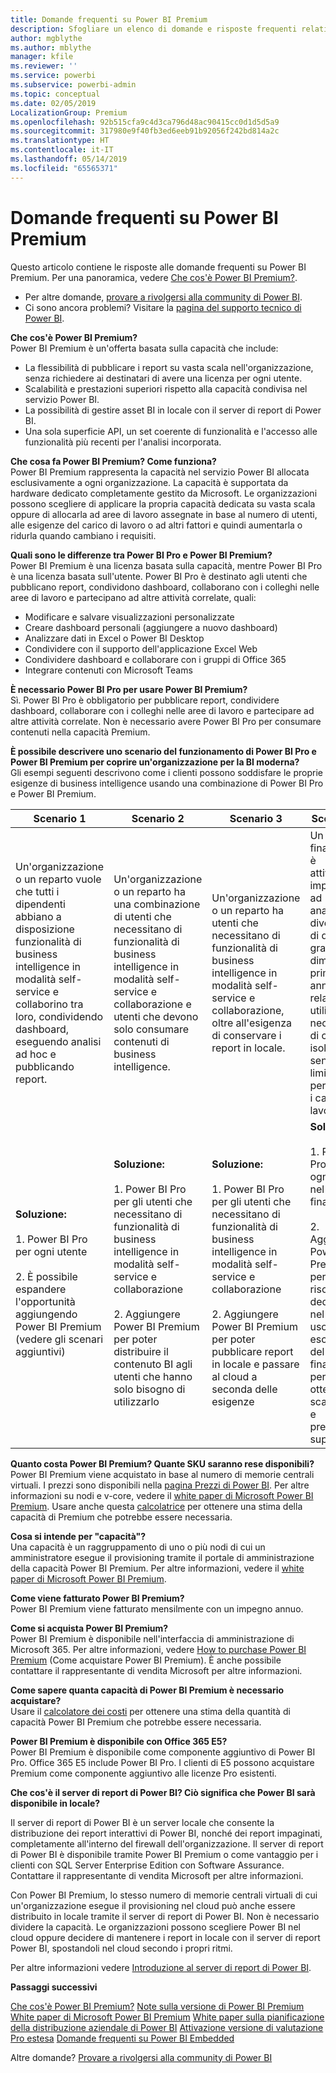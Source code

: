 ```yaml
---
title: Domande frequenti su Power BI Premium
description: Sfogliare un elenco di domande e risposte frequenti relative all'offerta Power BI Premium.
author: mgblythe
ms.author: mblythe
manager: kfile
ms.reviewer: ''
ms.service: powerbi
ms.subservice: powerbi-admin
ms.topic: conceptual
ms.date: 02/05/2019
LocalizationGroup: Premium
ms.openlocfilehash: 92b515cfa9c4d3ca796d48ac90415cc0d1d5d5a9
ms.sourcegitcommit: 317980e9f40fb3ed6eeb91b92056f242bd814a2c
ms.translationtype: HT
ms.contentlocale: it-IT
ms.lasthandoff: 05/14/2019
ms.locfileid: "65565371"
---
```

# <a name="power-bi-premium-faq"></a>Domande frequenti su Power BI Premium

Questo articolo contiene le risposte alle domande frequenti su Power BI Premium. Per una panoramica, vedere [Che cos'è Power BI Premium?](service-premium-what-is.md).

* Per altre domande, [provare a rivolgersi alla community di Power BI](http://community.powerbi.com/).
* Ci sono ancora problemi? Visitare la [pagina del supporto tecnico di Power BI](https://powerbi.microsoft.com/support/).

**Che cos'è Power BI Premium?**  
Power BI Premium è un'offerta basata sulla capacità che include:

* La flessibilità di pubblicare i report su vasta scala nell'organizzazione, senza richiedere ai destinatari di avere una licenza per ogni utente.
* Scalabilità e prestazioni superiori rispetto alla capacità condivisa nel servizio Power BI.
* La possibilità di gestire asset BI in locale con il server di report di Power BI.
* Una sola superficie API, un set coerente di funzionalità e l'accesso alle funzionalità più recenti per l'analisi incorporata.

**Che cosa fa Power BI Premium? Come funziona?**  
Power BI Premium rappresenta la capacità nel servizio Power BI allocata esclusivamente a ogni organizzazione. La capacità è supportata da hardware dedicato completamente gestito da Microsoft. Le organizzazioni possono scegliere di applicare la propria capacità dedicata su vasta scala oppure di allocarla ad aree di lavoro assegnate in base al numero di utenti, alle esigenze del carico di lavoro o ad altri fattori e quindi aumentarla o ridurla quando cambiano i requisiti.

**Quali sono le differenze tra Power BI Pro e Power BI Premium?**  
Power BI Premium è una licenza basata sulla capacità, mentre Power BI Pro è una licenza basata sull'utente. Power BI Pro è destinato agli utenti che pubblicano report, condividono dashboard, collaborano con i colleghi nelle aree di lavoro e partecipano ad altre attività correlate, quali:

* Modificare e salvare visualizzazioni personalizzate
* Creare dashboard personali (aggiungere a nuovo dashboard)
* Analizzare dati in Excel o Power BI Desktop
* Condividere con il supporto dell'applicazione Excel Web
* Condividere dashboard e collaborare con i gruppi di Office 365
* Integrare contenuti con Microsoft Teams

**È necessario Power BI Pro per usare Power BI Premium?**  
Sì. Power BI Pro è obbligatorio per pubblicare report, condividere dashboard, collaborare con i colleghi nelle aree di lavoro e partecipare ad altre attività correlate. Non è necessario avere Power BI Pro per consumare contenuti nella capacità Premium.

**È possibile descrivere uno scenario del funzionamento di Power BI Pro e Power BI Premium per coprire un'organizzazione per la BI moderna?**  
Gli esempi seguenti descrivono come i clienti possono soddisfare le proprie esigenze di business intelligence usando una combinazione di Power BI Pro e Power BI Premium.

| Scenario 1 | Scenario 2 | Scenario 3 | Scenario 4 |
| --- | --- | --- | --- |
| Un'organizzazione o un reparto vuole che tutti i dipendenti abbiano a disposizione funzionalità di business intelligence in modalità self-service e collaborino tra loro, condividendo dashboard, eseguendo analisi ad hoc e pubblicando report. | Un'organizzazione o un reparto ha una combinazione di utenti che necessitano di funzionalità di business intelligence in modalità self-service e collaborazione e utenti che devono solo consumare contenuti di business intelligence. | Un'organizzazione o un reparto ha utenti che necessitano di funzionalità di business intelligence in modalità self-service e collaborazione, oltre all'esigenza di conservare i report in locale. | Un reparto finanziario è attivamente impegnato ad analizzare diversi set di dati di grandi dimensioni prima di un annuncio relativo agli utili e necessita di capacità isolata e senza limitazioni per gestire i carichi di lavoro. |
| **Soluzione:**<br/><br/>1. Power BI Pro per ogni utente<br/><br/>2. È possibile espandere l'opportunità aggiungendo Power BI Premium (vedere gli scenari aggiuntivi) |**Soluzione:**<br/><br/>1. Power BI Pro per gli utenti che necessitano di funzionalità di business intelligence in modalità self-service e collaborazione<br/><br/>2. Aggiungere Power BI Premium per poter distribuire il contenuto BI agli utenti che hanno solo bisogno di utilizzarlo |**Soluzione:**<br/><br/>1. Power BI Pro per gli utenti che necessitano di funzionalità di business intelligence in modalità self-service e collaborazione<br/><br/>2. Aggiungere Power BI Premium per poter pubblicare report in locale e passare al cloud a seconda delle esigenze |**Soluzione:**<br/><br/>1. Power BI Pro per ogni utente nel reparto finanziario<br/><br/>2. Aggiungere Power BI Premium per le risorse dedicate, nel cloud, a uso esclusivo del reparto finanziario, per ottenere scalabilità e prestazioni superiori |

**Quanto costa Power BI Premium? Quante SKU saranno rese disponibili?**  
Power BI Premium viene acquistato in base al numero di memorie centrali virtuali. I prezzi sono disponibili nella [pagina Prezzi di Power BI](https://powerbi.microsoft.com/pricing/). Per altre informazioni su nodi e v-core, vedere il [white paper di Microsoft Power BI Premium](https://aka.ms/pbipremiumwhitepaper). Usare anche questa [calcolatrice](https://powerbi.microsoft.com/calculator/) per ottenere una stima della capacità di Premium che potrebbe essere necessaria.

**Cosa si intende per "capacità"?**  
Una capacità è un raggruppamento di uno o più nodi di cui un amministratore esegue il provisioning tramite il portale di amministrazione della capacità Power BI Premium. Per altre informazioni, vedere il [white paper di Microsoft Power BI Premium](https://aka.ms/pbipremiumwhitepaper).

**Come viene fatturato Power BI Premium?**  
Power BI Premium viene fatturato mensilmente con un impegno annuo.

**Come si acquista Power BI Premium?**  
Power BI Premium è disponibile nell'interfaccia di amministrazione di Microsoft 365. Per altre informazioni, vedere [How to purchase Power BI Premium](service-admin-premium-purchase.md) (Come acquistare Power BI Premium). È anche possibile contattare il rappresentante di vendita Microsoft per altre informazioni.

**Come sapere quanta capacità di Power BI Premium è necessario acquistare?**  
Usare il [calcolatore dei costi](https://powerbi.microsoft.com/calculator/) per ottenere una stima della quantità di capacità Power BI Premium che potrebbe essere necessaria.

**Power BI Premium è disponibile con Office 365 E5?**  
Power BI Premium è disponibile come componente aggiuntivo di Power BI Pro. Office 365 E5 include Power BI Pro. I clienti di E5 possono acquistare Premium come componente aggiuntivo alle licenze Pro esistenti.

**Che cos'è il server di report di Power BI? Ciò significa che Power BI sarà disponibile in locale?**

Il server di report di Power BI è un server locale che consente la distribuzione dei report interattivi di Power BI, nonché dei report impaginati, completamente all'interno del firewall dell'organizzazione. Il server di report di Power BI è disponibile tramite Power BI Premium o come vantaggio per i clienti con SQL Server Enterprise Edition con Software Assurance. Contattare il rappresentante di vendita Microsoft per altre informazioni.

Con Power BI Premium, lo stesso numero di memorie centrali virtuali di cui un'organizzazione esegue il provisioning nel cloud può anche essere distribuito in locale tramite il server di report di Power BI. Non è necessario dividere la capacità. Le organizzazioni possono scegliere Power BI nel cloud oppure decidere di mantenere i report in locale con il server di report Power BI, spostandoli nel cloud secondo i propri ritmi.

Per altre informazioni vedere [Introduzione al server di report di Power BI](report-server/get-started.md).

**Passaggi successivi**

[Che cos'è Power BI Premium?](service-premium-what-is.md)
[Note sulla versione di Power BI Premium](service-premium-release-notes.md)
[White paper di Microsoft Power BI Premium](https://aka.ms/pbipremiumwhitepaper)
[White paper sulla pianificazione della distribuzione aziendale di Power BI](https://aka.ms/pbienterprisedeploy)
[Attivazione versione di valutazione Pro estesa](service-extended-pro-trial.md)
[Domande frequenti su Power BI Embedded](developer/embedded-faq.md)

Altre domande? [Provare a rivolgersi alla community di Power BI](https://community.powerbi.com/)
